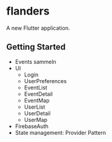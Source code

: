 # flanders

A new Flutter application.

## Getting Started

* Events sammeln
* UI
   * Login
   * UserPreferences
   * EventList
   * EventDetail
   * EventMap
   * UserList
   * UserDetail
   * UserMap
* FirebaseAuth
* State management: Provider Pattern